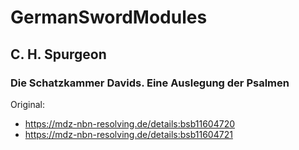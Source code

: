 # GermanSwordModules

## C. H. Spurgeon

### Die Schatzkammer Davids. Eine Auslegung der Psalmen 
Original:
* https://mdz-nbn-resolving.de/details:bsb11604720
* https://mdz-nbn-resolving.de/details:bsb11604721
